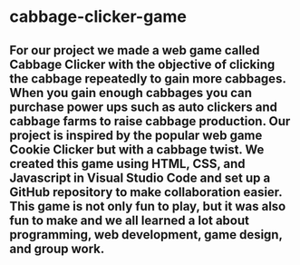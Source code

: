 # cabbage-clicker-game
For our project we made a web game called Cabbage Clicker with the objective of clicking the cabbage repeatedly to gain more cabbages. When you gain enough cabbages you can purchase power ups such as auto clickers and cabbage farms to raise cabbage production. Our project is inspired by the popular web game Cookie Clicker but with a cabbage twist. We created this game using HTML, CSS, and Javascript in Visual Studio Code and set up a GitHub repository to make collaboration easier. This game is not only fun to play, but it was also fun to make and we all learned a lot about programming, web development, game design, and group work. 
------------------------------------